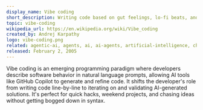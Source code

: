 ```yaml
---
display_name: Vibe coding
short_description: Writing code based on gut feelings, lo-fi beats, and blind trust in your AI assistant. No plan. Just vibes.
topic: vibe-coding
wikipedia_url: https://en.wikipedia.org/wiki/Vibe_coding
created_by: Andrej Karpathy
logo: vibe-coding.png
related: agentic-ai, agents, ai, ai-agents, artificial-intelligence, chatgpt, claude, copilot, cursor, deep-learning, foundation-models, gemini, generative-ai, github-copilot, large-language-model, llm, openai, machine-learning, neural-networks, transformers, vibe-coding-with-copilot
released: February 2, 2005
---
```

Vibe coding is an emerging programming paradigm where developers describe software behavior in natural language prompts, allowing AI tools like GitHub Copilot to generate and refine code. It shifts the developer's role from writing code line-by-line to iterating on and validating AI-generated solutions.  It's perfect for quick hacks, weekend projects, and chasing ideas without getting bogged down in syntax.
